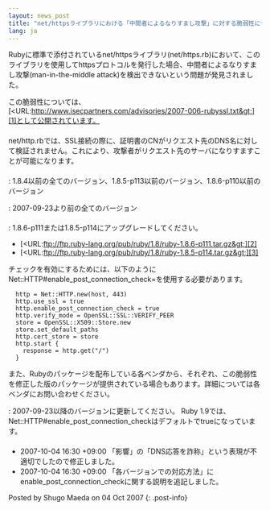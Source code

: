 ```yaml
---
layout: news_post
title: "net/httpsライブラリにおける「中間者によるなりすまし攻撃」に対する脆弱性について"
lang: ja
---
```


Rubyに標準で添付されているnet/httpsライブラリ(net/https.rb)において、このライブラリを使用してhttpsプロトコルを発行した場合、中間者によるなりすまし攻撃(man-in-the-middle
attack)を検出できないという問題が発見されました。

この脆弱性については、[&lt;URL:http://www.isecpartners.com/advisories/2007-006-rubyssl.txt&gt;][1]として公開されています。

#### 

net/http.rbでは、SSL接続の際に、証明書のCNがリクエスト先のDNS名に対して検証されません。これにより、攻撃者がリクエスト先のサーバになりすますことが可能になります。

#### 


: 1\.8.4以前の全てのバージョン、1.8.5-p113以前のバージョン、1.8.6-p110以前のバージョン


: 2007-09-23より前の全てのバージョン

#### 



: 1\.8.6-p111または1.8.5-p114にアップグレードしてください。
  
  * [&lt;URL:ftp://ftp.ruby-lang.org/pub/ruby/1.8/ruby-1.8.6-p111.tar.gz&gt;][2]
  * [&lt;URL:ftp://ftp.ruby-lang.org/pub/ruby/1.8/ruby-1.8.5-p114.tar.gz&gt;][3]
  
  チェックを有効にするためには、以下のようにNet::HTTP#enable\_post\_connection\_check=を使用する必要があります。
  
      http = Net::HTTP.new(host, 443)
      http.use_ssl = true
      http.enable_post_connection_check = true
      http.verify_mode = OpenSSL::SSL::VERIFY_PEER
      store = OpenSSL::X509::Store.new
      store.set_default_paths
      http.cert_store = store
      http.start {
        response = http.get("/")
      }
  
  また、Rubyのパッケージを配布している各ベンダから、それぞれ、この脆弱性を修正した版のパッケージが提供されている場合もあります。詳細については各ベンダにお問い合わせください。


: 2007-09-23以降のバージョンに更新してください。 Ruby
  1.9では、Net::HTTP#enable\_post\_connection\_checkはデフォルトでtrueになっています。

#### 

* 2007-10-04 16:30 +09:00 「影響」の「DNS応答を詐称」という表現が不適切でしたので修正しました。
* 2007-10-04 16:30 +09:00
  「各バージョンでの対応方法」にenable\_post\_connection\_checkに関する説明を追記しました。

Posted by Shugo Maeda on 04 Oct 2007
{: .post-info}



[1]: http://www.isecpartners.com/advisories/2007-006-rubyssl.txt 
[2]: ftp://ftp.ruby-lang.org/pub/ruby/1.8/ruby-1.8.6-p111.tar.gz 
[3]: ftp://ftp.ruby-lang.org/pub/ruby/1.8/ruby-1.8.5-p114.tar.gz 
